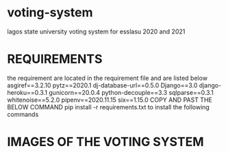 # voting-system
lagos state university voting system for esslasu 2020 and 2021

# REQUIREMENTS
the requirement are located in the requirement file and are listed below
asgiref==3.2.10
pytz==2020.1
dj-database-url==0.5.0
Django==3.0
django-heroku==0.3.1
gunicorn==20.0.4
python-decouple==3.3
sqlparse==0.3.1
whitenoise==5.2.0
pipenv==2020.11.15
six==1.15.0
 COPY AND PAST THE BELOW COMMAND
 	pip install -r requirements.txt
  to install the following commands
# IMAGES OF THE VOTING SYSTEM

